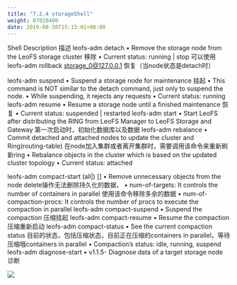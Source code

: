```yaml
---
title: "7.2.4 storageShell"
weight: 07020400
date: 2019-08-30T15:13:01+08:00
---
```

Shell Description 描述
leofs-adm detach <storage-node> • Remove the storage node from the LeoFS storage cluster 移除
 • Current status: running | stop 可以使用
  leofs-adm rollback storage_0@127.0.0.1 恢复（当node状态是detach时）
  
leofs-adm suspend <storage-node> • Suspend a storage node for maintenance 挂起
 • This command is NOT similar to the detach command, just only to suspend the node.
 • While suspending, it rejects any requests
 • Current status: running
leofs-adm resume <storage-node> • Resume a storage node until a finished maintenance 恢复
 • Current status: suspended | restarted
leofs-adm start • Start LeoFS after distributing the RING from LeoFS Manager to LeoFS Storage and Gateway 第一次启动时，初始化数据库以及数据
leofs-adm rebalance • Commit detached and attached nodes to update the cluster and Ring(routing-table) 在node加入集群或者离开集群时，需要调用该命令来重新刷新ring
 • Rebalance objects in the cluster which is based on the updated cluster topology
 • Current status: attached
  
leofs-adm compact-start <storage-node> (all|<num-of-targets>) [<num-of-compaction-proc>] • Remove unnecessary objects from the node delete操作无法删除持久化的数据，
 • num-of-targets: It controls the number of containers in parallel 使用该命令移除多余的数据
 • num-of-compaction-procs: It controls the number of procs to execute the compaction in parallel
leofs-adm compact-suspend <storage-node> • Suspend the compaction 压缩挂起
leofs-adm compact-resume <storage-node> • Resume the compaction 压缩重新启动
leofs-adm compact-status <storage-node> • See the current compaction status 目前的状态，包括压缩状态，目前正在压缩的containers in parallel，等待压缩哦containers in parallel
 • Compaction’s status: idle, running, suspend
leofs-adm diagnose-start <storage-node> • v1.1.5- Diagnose data of a target storage node 诊断

![](images/screenshot_1527428873410.png)
